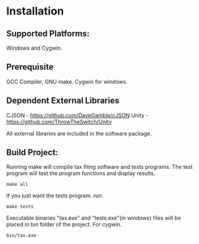 # Installation

## Supported Platforms:

Windows and Cygwin.

## Prerequisite

GCC Compiler, GNU make. Cygwin for windows.

## Dependent External Libraries
CJSON - https://github.com/DaveGamble/cJSON
Unity - https://github.com/ThrowTheSwitch/Unity

All external libraries are included in the software package.
## Build Project:

Running make will compile tax filing software and tests programs. The test program will test the program functions and display results.

```
make all
```

If you just want the tests program. run:

```
make tests
```

Executable binaries "tax.exe" and "tests.exe"(in windows) files will be placed in bin folder of the project. For cygwin.
```
bin/tax.exe
```
